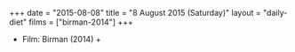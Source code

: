 +++
date = "2015-08-08"
title = "8 August 2015 (Saturday)"
layout = "daily-diet"
films = ["birman-2014"]
+++


* Film: Birman (2014) +
